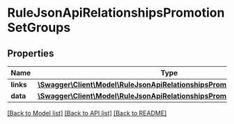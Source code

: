 # RuleJsonApiRelationshipsPromotionSetGroups

## Properties
Name | Type | Description | Notes
------------ | ------------- | ------------- | -------------
**links** | [**\Swagger\Client\Model\RuleJsonApiRelationshipsPromotionSetGroupsLinks**](RuleJsonApiRelationshipsPromotionSetGroupsLinks.md) |  | [optional] 
**data** | [**\Swagger\Client\Model\RuleJsonApiRelationshipsPromotionSetGroupsData[]**](RuleJsonApiRelationshipsPromotionSetGroupsData.md) |  | [optional] 

[[Back to Model list]](../../README.md#documentation-for-models) [[Back to API list]](../../README.md#documentation-for-api-endpoints) [[Back to README]](../../README.md)

